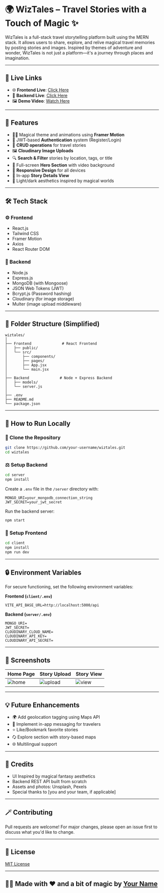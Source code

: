 # 🌍 WizTales – Travel Stories with a Touch of Magic ✨

WizTales is a full-stack travel storytelling platform built using the MERN stack. It allows users to share, explore, and relive magical travel memories by posting stories and images. Inspired by themes of adventure and wonder, WizTales is not just a platform—it's a journey through places and imagination.

---

## 🚀 Live Links

- 🌐 **Frontend Live**: [Click Here]()
- 🔗 **Backend Live**: [Click Here]()
- 🖼️ **Demo Video**: [Watch Here](https://your-demo-video-link.com)

---

## 🧹 Features

- 🧙‍♂️ Magical theme and animations using **Framer Motion**
- 🔐 JWT-based **Authentication** system (Register/Login)
- 📝 **CRUD operations** for travel stories
- 🖼️ **Cloudinary Image Uploads**
- 🔍 **Search & Filter** stories by location, tags, or title
- 🎥 Full-screen **Hero Section** with video background
- 📱 **Responsive Design** for all devices
- 💬 In-app **Story Details View**
- 🌃 Light/dark aesthetics inspired by magical worlds

---

## 🛠️ Tech Stack

### ⚙️ Frontend
- React.js
- Tailwind CSS
- Framer Motion
- Axios
- React Router DOM

### 🔧 Backend
- Node.js
- Express.js
- MongoDB (with Mongoose)
- JSON Web Tokens (JWT)
- Bcrypt.js (Password hashing)
- Cloudinary (for image storage)
- Multer (image upload middleware)

---

## 📁 Folder Structure (Simplified)

```
wiztales/
│
├── Frontend              # React Frontend
│   ├── public/
│   └── src/
│       ├── components/
│       ├── pages/
│       ├── App.jsx
│       └── main.jsx
│
├── Backend              # Node + Express Backend
│   ├── models/
│   └── server.js
│
├── .env
├── README.md
└── package.json
```

---

## 🧪 How to Run Locally

### 🔽 Clone the Repository
```bash
git clone https://github.com/your-username/wiztales.git
cd wiztales
```

### ⚖️ Setup Backend
```bash
cd server
npm install
```

Create a `.env` file in the `/server` directory with:
```env
MONGO_URI=your_mongodb_connection_string
JWT_SECRET=your_jwt_secret

```

Run the backend server:
```bash
npm start
```

### 🎨 Setup Frontend
```bash
cd client
npm install
npm run dev
```

---

## 🔒 Environment Variables

For secure functioning, set the following environment variables:

**Frontend (`client/.env`)**
```env
VITE_API_BASE_URL=http://localhost:5000/api
```

**Backend (`server/.env`)**
```env
MONGO_URI=
JWT_SECRET=
CLOUDINARY_CLOUD_NAME=
CLOUDINARY_API_KEY=
CLOUDINARY_API_SECRET=
```

---

## 📸 Screenshots

| Home Page | Story Upload | Story View |
|-----------|--------------|-------------|
| ![home](https://your-image-link.com/home.png) | ![upload](https://your-image-link.com/upload.png) | ![view](https://your-image-link.com/view.png) |

---

## 💡 Future Enhancements

- 🌍 Add geolocation tagging using Maps API  
- 📩 Implement in-app messaging for travelers  
- ⭐ Like/Bookmark favorite stories  
- 🗘️ Explore section with story-based maps  
- 🌐 Multilingual support  

---

## 🙌 Credits

- UI Inspired by magical fantasy aesthetics  
- Backend REST API built from scratch  
- Assets and photos: Unsplash, Pexels  
- Special thanks to [you and your team, if applicable]

---

## 🪄 Contributing

Pull requests are welcome! For major changes, please open an issue first to discuss what you'd like to change.

---

## 📜 License

[MIT License](LICENSE)

---

## 🧙‍♀️ Made with ❤️ and a bit of magic by [Your Name](https://github.com/your-username)

